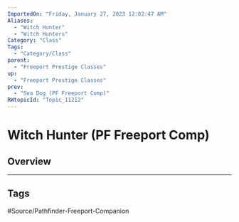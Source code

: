 ```yaml
---
ImportedOn: "Friday, January 27, 2023 12:02:47 AM"
Aliases:
  - "Witch Hunter"
  - "Witch Hunters"
Category: "Class"
Tags:
  - "Category/Class"
parent:
  - "Freeport Prestige Classes"
up:
  - "Freeport Prestige Classes"
prev:
  - "Sea Dog (PF Freeport Comp)"
RWtopicId: "Topic_11212"
---
```

# Witch Hunter (PF Freeport Comp)
## Overview

---
## Tags
#Source/Pathfinder-Freeport-Companion

